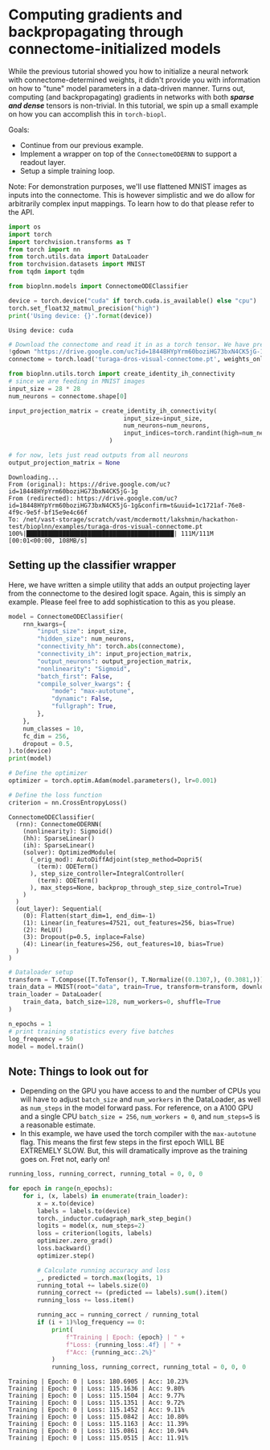# Computing gradients and backpropagating through connectome-initialized models

While the previous tutorial showed you how to initialize a neural network with connectome-determined weights, it didn't provide you with information on how to "tune" model parameters in a data-driven manner. Turns out, computing (and backpropagating) gradients in networks with both ***sparse and dense*** tensors is non-trivial. In this tutorial, we spin up a small example on how you can accomplish this in `torch-biopl`. 

Goals:

- Continue from our previous example.
- Implement a wrapper on top of the `ConnectomeODERNN` to support a readout layer.
- Setup a simple training loop.

Note: For demonstration purposes, we'll use flattened MNIST images as inputs into the connectome. This is however simplistic and we do allow for arbitrarily complex input mappings. To learn how to do that please refer to the API.


```python
import os
import torch
import torchvision.transforms as T
from torch import nn
from torch.utils.data import DataLoader
from torchvision.datasets import MNIST
from tqdm import tqdm

from bioplnn.models import ConnectomeODEClassifier
```


```python
device = torch.device("cuda" if torch.cuda.is_available() else "cpu")
torch.set_float32_matmul_precision("high")
print('Using device: {}'.format(device))
```

    Using device: cuda



```python
# Download the connectome and read it in as a torch tensor. We have pre-processed this as a sparse tensor for the purposes of this example.
!gdown "https://drive.google.com/uc?id=18448HYpYrm60boziHG73bxN4CK5jG-1g"
connectome = torch.load('turaga-dros-visual-connectome.pt', weights_only=True)

from bioplnn.utils.torch import create_identity_ih_connectivity
# since we are feeding in MNIST images
input_size = 28 * 28 
num_neurons = connectome.shape[0]

input_projection_matrix = create_identity_ih_connectivity(
                                input_size=input_size,
                                num_neurons=num_neurons,
                                input_indices=torch.randint(high=num_neurons, size=(input_size,))
                            )

# for now, lets just read outputs from all neurons
output_projection_matrix = None
```

    Downloading...
    From (original): https://drive.google.com/uc?id=18448HYpYrm60boziHG73bxN4CK5jG-1g
    From (redirected): https://drive.google.com/uc?id=18448HYpYrm60boziHG73bxN4CK5jG-1g&confirm=t&uuid=1c1721af-76e8-4f9c-9e5f-bf15e9e4c66f
    To: /net/vast-storage/scratch/vast/mcdermott/lakshmin/hackathon-test/bioplnn/examples/turaga-dros-visual-connectome.pt
    100%|█████████████████████████████████████████| 111M/111M [00:01<00:00, 108MB/s]


## Setting up the classifier wrapper

Here, we have written a simple utility that adds an output projecting layer from the connectome to the desired logit space. Again, this is simply an example. Please feel free to add sophistication to this as you please.


```python
model = ConnectomeODEClassifier(
    rnn_kwargs={
        "input_size": input_size,
        "hidden_size": num_neurons,
        "connectivity_hh": torch.abs(connectome),
        "connectivity_ih": input_projection_matrix,
        "output_neurons": output_projection_matrix,
        "nonlinearity": "Sigmoid",
        "batch_first": False,
        "compile_solver_kwargs": {
            "mode": "max-autotune",
            "dynamic": False,
            "fullgraph": True,
        },
    },
    num_classes = 10,
    fc_dim = 256,
    dropout = 0.5,
).to(device)
print(model)

# Define the optimizer
optimizer = torch.optim.Adam(model.parameters(), lr=0.001)

# Define the loss function
criterion = nn.CrossEntropyLoss()
```

    ConnectomeODEClassifier(
      (rnn): ConnectomeODERNN(
        (nonlinearity): Sigmoid()
        (hh): SparseLinear()
        (ih): SparseLinear()
        (solver): OptimizedModule(
          (_orig_mod): AutoDiffAdjoint(step_method=Dopri5(
            (term): ODETerm()
          ), step_size_controller=IntegralController(
            (term): ODETerm()
          ), max_steps=None, backprop_through_step_size_control=True)
        )
      )
      (out_layer): Sequential(
        (0): Flatten(start_dim=1, end_dim=-1)
        (1): Linear(in_features=47521, out_features=256, bias=True)
        (2): ReLU()
        (3): Dropout(p=0.5, inplace=False)
        (4): Linear(in_features=256, out_features=10, bias=True)
      )
    )



```python
# Dataloader setup
transform = T.Compose([T.ToTensor(), T.Normalize((0.1307,), (0.3081,))])
train_data = MNIST(root="data", train=True, transform=transform, download=True)
train_loader = DataLoader(
    train_data, batch_size=128, num_workers=0, shuffle=True
)
```


```python
n_epochs = 1
# print training statistics every five batches
log_frequency = 50
model = model.train()
```

## Note: Things to look out for

- Depending on the GPU you have access to and the number of CPUs you will have to adjust `batch_size` and `num_workers` in the DataLoader, as well as `num_steps` in the model forward pass. For reference, on a A100 GPU and a single CPU `batch_size = 256`, `num_workers = 0`, and `num_steps=5` is a reasonable estimate.
- In this example, we have used the torch compiler with the `max-autotune` flag. This means the first few steps in the first epoch WILL BE EXTREMELY SLOW. But, this will dramatically improve as the training goes on. Fret not, early on!


```python
running_loss, running_correct, running_total = 0, 0, 0

for epoch in range(n_epochs):
    for i, (x, labels) in enumerate(train_loader):
        x = x.to(device)
        labels = labels.to(device)
        torch._inductor.cudagraph_mark_step_begin()
        logits = model(x, num_steps=2)
        loss = criterion(logits, labels)
        optimizer.zero_grad()
        loss.backward()
        optimizer.step()

        # Calculate running accuracy and loss
        _, predicted = torch.max(logits, 1)
        running_total += labels.size(0)
        running_correct += (predicted == labels).sum().item()
        running_loss += loss.item()

        running_acc = running_correct / running_total
        if (i + 1)%log_frequency == 0:
            print(
                f"Training | Epoch: {epoch} | " +
                f"Loss: {running_loss:.4f} | " +
                f"Acc: {running_acc:.2%}"
            )
            running_loss, running_correct, running_total = 0, 0, 0
```

    Training | Epoch: 0 | Loss: 180.6905 | Acc: 10.23%
    Training | Epoch: 0 | Loss: 115.1636 | Acc: 9.80%
    Training | Epoch: 0 | Loss: 115.1504 | Acc: 9.77%
    Training | Epoch: 0 | Loss: 115.1351 | Acc: 9.72%
    Training | Epoch: 0 | Loss: 115.1452 | Acc: 9.11%
    Training | Epoch: 0 | Loss: 115.0842 | Acc: 10.80%
    Training | Epoch: 0 | Loss: 115.1163 | Acc: 11.39%
    Training | Epoch: 0 | Loss: 115.0861 | Acc: 10.94%
    Training | Epoch: 0 | Loss: 115.0515 | Acc: 11.91%

